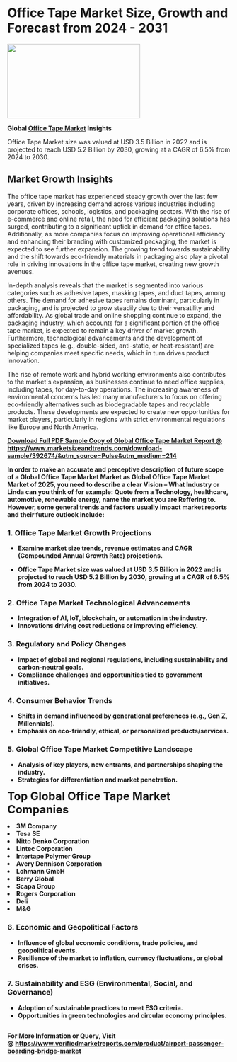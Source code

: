 <H1>Office Tape Market Size, Growth and Forecast from 2024 - 2031</H1><img class="aligncenter size-medium wp-image-584254" src="https://thirdeyenews.in/wp-content/uploads/2024/09/Global-Market-Research-300x168.jpeg" alt="" width="300" height="168" /><p><strong>Global&nbsp;<a href="https://www.marketsizeandtrends.com/download-sample/392674/&amp;utm_source=Pulse&amp;utm_medium=214">Office Tape Market</a> Insights</strong></p><p>Office Tape Market size was valued at USD 3.5 Billion in 2022 and is projected to reach USD 5.2 Billion by 2030, growing at a CAGR of 6.5% from 2024 to 2030.</p><p><h2>Market Growth Insights</h2> <p>The office tape market has experienced steady growth over the last few years, driven by increasing demand across various industries including corporate offices, schools, logistics, and packaging sectors. With the rise of e-commerce and online retail, the need for efficient packaging solutions has surged, contributing to a significant uptick in demand for office tapes. Additionally, as more companies focus on improving operational efficiency and enhancing their branding with customized packaging, the market is expected to see further expansion. The growing trend towards sustainability and the shift towards eco-friendly materials in packaging also play a pivotal role in driving innovations in the office tape market, creating new growth avenues.</p> <p><strong><a href="#"></a></strong></p> <p>In-depth analysis reveals that the market is segmented into various categories such as adhesive tapes, masking tapes, and duct tapes, among others. The demand for adhesive tapes remains dominant, particularly in packaging, and is projected to grow steadily due to their versatility and affordability. As global trade and online shopping continue to expand, the packaging industry, which accounts for a significant portion of the office tape market, is expected to remain a key driver of market growth. Furthermore, technological advancements and the development of specialized tapes (e.g., double-sided, anti-static, or heat-resistant) are helping companies meet specific needs, which in turn drives product innovation.</p> <p>The rise of remote work and hybrid working environments also contributes to the market's expansion, as businesses continue to need office supplies, including tapes, for day-to-day operations. The increasing awareness of environmental concerns has led many manufacturers to focus on offering eco-friendly alternatives such as biodegradable tapes and recyclable products. These developments are expected to create new opportunities for market players, particularly in regions with strict environmental regulations like Europe and North America.</p> <p><strong><a href="#"></p><p><span class=""><strong>Download Full PDF Sample Copy of Global Office Tape Market Report</strong> @ <a href="https://www.marketsizeandtrends.com/download-sample/392674/&amp;utm_source=Pulse&amp;utm_medium=214" target="_blank">https://www.marketsizeandtrends.com/download-sample/392674/&amp;utm_source=Pulse&amp;utm_medium=214</a></span></p><p>In order to make an accurate and perceptive description of future scope of a Global&nbsp;Office Tape Market Market as Global&nbsp;Office Tape Market Market of 2025, you need to describe a clear Vision &ndash; What Industry or Linda can you think of for example: Quote from a Technology, healthcare, automotive, renewable energy, name the market you are Reffering to. However, some general trends and factors usually impact market reports and their future outlook include:</p><h3>1.&nbsp;<strong>Office Tape Market Growth Projections</strong></h3><ul><li>Examine market size trends, revenue estimates and CAGR (Compounded Annual Growth Rate) projections.</li><li><p>Office Tape Market size was valued at USD 3.5 Billion in 2022 and is projected to reach USD 5.2 Billion by 2030, growing at a CAGR of 6.5% from 2024 to 2030.</p></li></ul><h3>2.&nbsp;<strong>Office Tape Market Technological Advancements</strong></h3><ul><li>Integration of AI, IoT, blockchain, or automation in the industry.</li><li>Innovations driving cost reductions or improving efficiency.</li></ul><h3>3.&nbsp;<strong>Regulatory and Policy Changes</strong></h3><ul><li>Impact of global and regional regulations, including sustainability and carbon-neutral goals.</li><li>Compliance challenges and opportunities tied to government initiatives.</li></ul><h3>4.&nbsp;<strong>Consumer Behavior Trends</strong></h3><ul><li>Shifts in demand influenced by generational preferences (e.g., Gen Z, Millennials).</li><li>Emphasis on eco-friendly, ethical, or personalized products/services.</li></ul><h3>5.&nbsp;<strong>Global Office Tape Market Competitive Landscape</strong></h3><ul><li>Analysis of key players, new entrants, and partnerships shaping the industry.</li><li>Strategies for differentiation and market penetration.</li></ul><p data-pm-slice="1 1 []"><span style="color: inherit; font-family: inherit; font-size: 25px;">Top Global Office Tape Market Companies</span></p><div class="" data-test-id=""><p><li>3M Company</li><li> Tesa SE</li><li> Nitto Denko Corporation</li><li> Lintec Corporation</li><li> Intertape Polymer Group</li><li> Avery Dennison Corporation</li><li> Lohmann GmbH</li><li> Berry Global</li><li> Scapa Group</li><li> Rogers Corporation</li><li> Deli</li><li> M&G</li></p></div><h3>6.&nbsp;<strong>Economic and Geopolitical Factors</strong></h3><ul><li>Influence of global economic conditions, trade policies, and geopolitical events.</li><li>Resilience of the market to inflation, currency fluctuations, or global crises.</li></ul><h3>7.&nbsp;<strong>Sustainability and ESG (Environmental, Social, and Governance)</strong></h3><ul><li>Adoption of sustainable practices to meet ESG criteria.</li><li>Opportunities in green technologies and circular economy principles.</li></ul><h2><strong style="font-size: 14px;">For More Information or Query, Visit @&nbsp;</strong><a style="background-color: #ffffff; font-size: 14px;" href="https://www.marketsizeandtrends.com/report/office-tape-market/" target="_blank">https://www.verifiedmarketreports.com/product/airport-passenger-boarding-bridge-market</a></h2>

